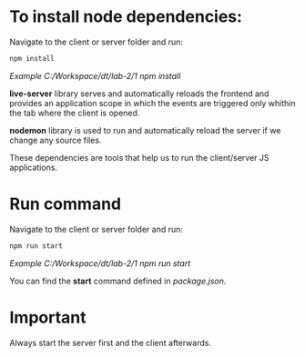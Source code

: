 # To install node dependencies:

Navigate to the client or server folder and run:  

```bash
npm install
```

*Example C:/Workspace/dt/lab-2/1 npm install*

__live-server__ library serves and automatically reloads the frontend and provides an application scope in which the events are triggered only whithin the tab where the client is opened.

__nodemon__ library is used to run and automatically reload the server if we change any source files.

These dependencies are tools that help us to run the client/server JS applications.

# Run command

Navigate to the client or server folder and run:  

```bash
npm run start
```

*Example C:/Workspace/dt/lab-2/1 npm run start*

You can find the __start__ command defined in *package.json*.

# Important

Always start the server first and the client afterwards.
